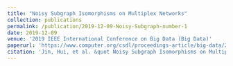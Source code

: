 ```yaml
---
title: "Noisy Subgraph Isomorphisms on Multiplex Networks"
collection: publications
permalink: /publication/2019-12-09-Noisy-Subgraph-number-1
date: 2019-12-09
venue: '2019 IEEE International Conference on Big Data (Big Data)'
paperurl: 'https://www.computer.org/csdl/proceedings-article/big-data/2019/09005645/1hJrOpGmfNm'
citation: 'Jin, Hui, et al. &quot Noisy Subgraph Isomorphisms on Multiplex Networks. &quot <i>2019 IEEE International Conference on Big Data (Big Data)</i>. IEEE Computer Society, 2019.'
---
```

<!-- excerpt: 'This paper is about the number 1. The number 2 is left for future work.' -->
<!-- This paper is about the number 1. The number 2 is left for future work. -->

<!-- [Download paper here](https://www.math.ucla.edu/~bertozzi/papers/HuiJin-UCLA-Final-BIGDATA2019.pdf) -->

<!-- Recommended citation: Your Name, You. (2009). "Paper Title Number 1." <i>Journal 1</i>. 1(1). -->
